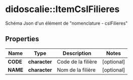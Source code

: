 # didoscalie::ItemCslFilieres

Schéma Json d'un élément de \"nomenclature - cslFilieres\"

## Properties
Name | Type | Description | Notes
------------ | ------------- | ------------- | -------------
**CODE** | **character** | Code de la filière | [optional] 
**NAME** | **character** | Nom de la filière | [optional] 


